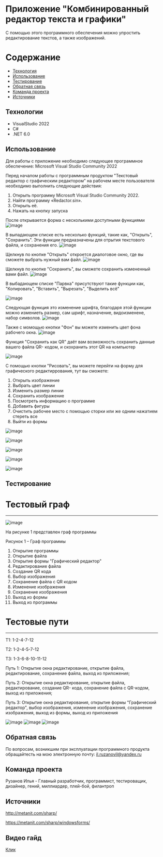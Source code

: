 # Приложение "Комбинированный редактор текста и графики"
С помощью этого программного обеспечения можно упростить редактирование текстов, а также изображений.

# Содержание
- [Технология](#технология)
- [Использование](#использование)
- [Тестирование](#тестирование)
- [Обратная связь](#обратная_связь)
- [Команда проекта](#команда_проекта)
- [Источники](#источники)

## Технологии
- VisualStudio 2022
- C#
- .NET 6.0

## Использование
Для работы с приложение необходимо следующее программное обеспечение:
Microsoft Visual Studio Community 2022

Перед началом работы с программным продуктом "Текстовый редактор с графическим редактором" на рабочем месте пользователя необходимо выполнить следующие действия:
1. Открыть программу Microsoft Visual Studio Community 2022.
2. Найти программу «Redactor.sin».
3. Открыть её.
4. Нажать на кнопку запуска

После открывается форма с несколькими доступными функциями
![image](https://github.com/ILYA222213/GraphicsRedandTextRed/assets/117897751/3a4a89b7-675b-4a61-aa0d-4607f02c9795)

В выпадающем списке есть несколько функций, такие как, "Открыть", "Сохранить". Эти функции предназначены для отрытия текстового файла, и сохранения его.
![image](https://github.com/ILYA222213/GraphicsRedandTextRed/assets/117897751/a4128be4-10bd-4cce-9ab5-94a52c5861a6)

Щелкнув по кнопке "Открыть" откроется диалоговое окно, где вы сможете выбрать нужный вам файл.
![image](https://github.com/ILYA222213/GraphicsRedandTextRed/assets/117897751/52ad842a-8631-4e39-ba6d-fac0175889e4)

Щелкнув по кнопке "Сохранить", вы сможете сохранить измененный вами файл.
![image](https://github.com/ILYA222213/GraphicsRedandTextRed/assets/117897751/9eb9e601-c7f5-4524-b5a1-bc5580700bdd)

В выбадающем списке "Парвка" присутствуют такие функции как, "Копировать", "Вставить", "Вырезать", "Выделить всё"

![image](https://github.com/ILYA222213/GraphicsRedandTextRed/assets/117897751/c4bf2751-b237-4824-aceb-2677c851c542)

Следующая функция это изменение шрифта, благодаря этой функции можно измениеть размер, сам шрифт, назначение, видоизменене, набор символов.
![image](https://github.com/ILYA222213/GraphicsRedandTextRed/assets/117897751/50b75515-3a4e-4a28-ad17-d18b38ef3a05)

Также с момощью кнопки "Фон" вы можете изменить цвет фона рабочего окна.
![image](https://github.com/ILYA222213/GraphicsRedandTextRed/assets/117897751/f45f7d57-008b-448f-b1a8-2173489f56f5)

Функция "Сохранить как QR" даёт вам возможность сохранить данные вашего файла QR- кодом, и скохранить этот QR на компьютер

![image](https://github.com/ILYA222213/GraphicsRedandTextRed/assets/117897751/3877a97e-f3e5-446d-b686-209c6bcb70ca)

С помощью кнопки "Рисовать", вы можете перейти на форму для графического редактиррования, тут вы сможете:
1. Открыть изображение
2. Выбрать цвет линии
3. Изменить размер линии
4. Сохранить изображение
5. Посмотреть информацию о программе
6. Добавить фигуры
7. Очистить рабочее место с помощью сторки или же одним нажатием стереть все
8. Выйти из формы

![image](https://github.com/ILYA222213/GraphicsRedandTextRed/assets/117897751/e4c5c061-3ebe-4556-9132-c15ddd283ed5)

![image](https://github.com/ILYA222213/GraphicsRedandTextRed/assets/117897751/297c8161-5869-4109-a93a-252e09e6b50b)

![image](https://github.com/ILYA222213/GraphicsRedandTextRed/assets/117897751/e55a4e70-3145-40fa-8320-d9351e5300e9)

![image](https://github.com/ILYA222213/GraphicsRedandTextRed/assets/117897751/77c19a52-3c73-4bdf-b739-324914ffabe4)

![image](https://github.com/ILYA222213/GraphicsRedandTextRed/assets/117897751/d9597246-85e6-40a8-b9a1-3fcb695ba0a3)

## Тестирование
# Тестовый граф
***
![image](https://github.com/ILYA222213/GraphicsRedandTextRed/assets/117897751/85745cef-17f7-4c05-9fb4-24f9b74c7535)


На рисунке 1 представлен граф программы

Рисунок 1 – Граф программы

1. Открытие программы
2. Открытие файла 
3. Открытие формы "Графический редактор"
4. Редактирование файла
5. Создание QR кода
6. Выбор изображения
7. Сохранение файла с QR кодом
8. Изменение изображения
9. Сохранение изображения
10. Выход из формы
11. Выход из программы

# Тестовые пути
***
Т1: 1-2-4-7-12

Т2: 1-2-4-5-7-12

Т3: 1-3-6-8-10-11-12

Путь 1: Открытие окна редактирование, открытие файла, редактирование, сохранение файла, выход из приложения;

Путь 2: Открытие окна редактирование, открытие файла, редактирование, создание QR- кода, сохранение файла с QR-кодом, выход из приложения;

Путь 3: Открытие окна редактирования, открытие формы "Графический редактор", выбор изображения, изменение изображения, сохранение изображения, выход из формы, выход из приложения

![image](https://github.com/ILYA222213/GraphicsRedandTextRed/assets/117897751/be8f512d-57be-4d37-86b1-70a810932006)
![image](https://github.com/ILYA222213/GraphicsRedandTextRed/assets/117897751/46f09bfa-2102-4c74-8314-11c779e055a1)
![image](https://github.com/ILYA222213/GraphicsRedandTextRed/assets/117897751/d629a5ec-d78a-42b8-8f6e-cf1d46882dfd)

## Обратная связь
По вопросам, возникшим при эксплуатации программного продукта обращайтесть на мою электронную почту: il.ruzanovil@yandex.ru

## Команда проекта
Рузанов Илья - Главный разработчик, программист, тестироващик, дизайнер, гений, миллиардер, плей-бой, филантроп

## Источники
http://metanit.com/sharp/

https://metanit.com/sharp/windowsforms/

## Видео гайд
[Клик](https://www.youtube.com/watch?v=dQw4w9WgXcQ)


